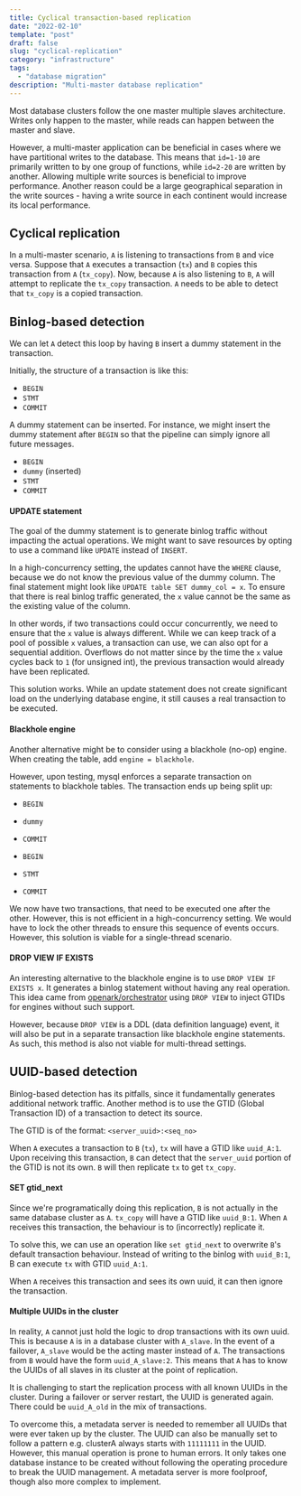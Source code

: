 ```yaml
---
title: Cyclical transaction-based replication
date: "2022-02-10"
template: "post"
draft: false
slug: "cyclical-replication"
category: "infrastructure"
tags:
  - "database migration"
description: "Multi-master database replication"
---
```


Most database clusters follow the one master multiple slaves architecture. Writes only happen to the master, while reads can happen between the master and slave.

However, a multi-master application can be beneficial in cases where we have partitional writes to the database. This means that `id=1-10` are primarily written to by one group of functions, while `id=2-20` are written by another. Allowing multiple write sources is beneficial to improve performance. Another reason could be a large geographical separation in the write sources - having a write source in each continent would increase its local performance.

## Cyclical replication

In a multi-master scenario, `A` is listening to transactions from `B` and vice versa. Suppose that `A` executes a transaction (`tx`) and `B` copies this transaction from `A` (`tx_copy`). Now, because `A` is also listening to `B`, `A` will attempt to replicate the `tx_copy` transaction. `A` needs to be able to detect that `tx_copy` is a copied transaction.

## Binlog-based detection

We can let `A` detect this loop by having `B` insert a dummy statement in the transaction.

Initially, the structure of a transaction is like this:
- `BEGIN`
- `STMT`
- `COMMIT`

A dummy statement can be inserted. For instance, we might insert the dummy statement after `BEGIN` so that the pipeline can simply ignore all future messages.
- `BEGIN`
- `dummy` (inserted)
- `STMT`
- `COMMIT`

#### UPDATE statement

The goal of the dummy statement is to generate binlog traffic without impacting the actual operations. We might want to save resources by opting to use a command like `UPDATE` instead of `INSERT`. 

In a high-concurrency setting, the updates cannot have the `WHERE` clause, because we do not know the previous value of the dummy column. The final statement might look like `UPDATE table SET dummy_col = x`. To ensure that there is real binlog traffic generated, the `x` value cannot be the same as the existing value of the column. 

In other words, if two transactions could occur concurrently, we need to ensure that the `x` value is always different. While we can keep track of a pool of possible `x` values, a transaction can use, we can also opt for a sequential addition. Overflows do not matter since by the time the `x` value cycles back to `1` (for unsigned int), the previous transaction would already have been replicated.

This solution works. While an update statement does not create significant load on the underlying database engine, it still causes a real transaction to be executed.

#### Blackhole engine

Another alternative might be to consider using a blackhole (no-op) engine. When creating the table, add `engine = blackhole`.

However, upon testing, mysql enforces a separate transaction on statements to blackhole tables. The transaction ends up being split up:

- `BEGIN`
- `dummy`
- `COMMIT`

- `BEGIN`
- `STMT`
- `COMMIT`

We now have two transactions, that need to be executed one after the other. However, this is not efficient in a high-concurrency setting. We would have to lock the other threads to ensure this sequence of events occurs. However, this solution is viable for a single-thread scenario.

#### DROP VIEW IF EXISTS

An interesting alternative to the blackhole engine is to use `DROP VIEW IF EXISTS x`. It generates a binlog statement without having any real operation. This idea came from [openark/orchestrator](https://github.com/openark/orchestrator/blob/master/docs/configuration-discovery-pseudo-gtid.md) using `DROP VIEW` to inject GTIDs for engines without such support.

However, because `DROP VIEW` is a DDL (data definition language) event, it will also be put in a separate transaction like blackhole engine statements. As such, this method is also not viable for multi-thread settings.

## UUID-based detection

Binlog-based detection has its pitfalls, since it fundamentally generates additional network traffic. Another method is to use the GTID (Global Transaction ID) of a transaction to detect its source.

The GTID is of the format:
`<server_uuid>:<seq_no>`

When `A` executes a transaction to `B` (`tx`), `tx` will have a GTID like `uuid_A:1`. Upon receiving this transaction, `B` can detect that the `server_uuid` portion of the GTID is not its own. `B` will then replicate `tx` to get `tx_copy`.

#### SET gtid_next
Since we're programatically doing this replication, `B` is not actually in the same database cluster as `A`. `tx_copy` will have a GTID like `uuid_B:1`. When `A` receives this transaction, the behaviour is to (incorrectly) replicate it.

To solve this, we can use an operation like `set gtid_next` to overwrite `B`'s default transaction behaviour. Instead of writing to the binlog with `uuid_B:1`, B can execute `tx` with GTID `uuid_A:1`. 

When `A` receives this transaction and sees its own uuid, it can then ignore the transaction.

#### Multiple UUIDs in the cluster

In reality, `A` cannot just hold the logic to drop transactions with its own uuid. This is because `A` is in a database cluster with `A_slave`. In the event of a failover, `A_slave` would be the acting master instead of `A`. The transactions from `B` would have the form `uuid_A_slave:2`. This means that `A` has to know the UUIDs of all slaves in its cluster at the point of replication.

It is challenging to start the replication process with all known UUIDs in the cluster. During a failover or server restart, the UUID is generated again. There could be `uuid_A_old` in the mix of transactions.

To overcome this, a metadata server is needed to remember all UUIDs that were ever taken up by the cluster. The UUID can also be manually set to follow a pattern e.g. clusterA always starts with `11111111` in the UUID. However, this manual operation is prone to human errors. It only takes one database instance to be created without following the operating procedure to break the UUID management. A metadata server is more foolproof, though also more complex to implement.
